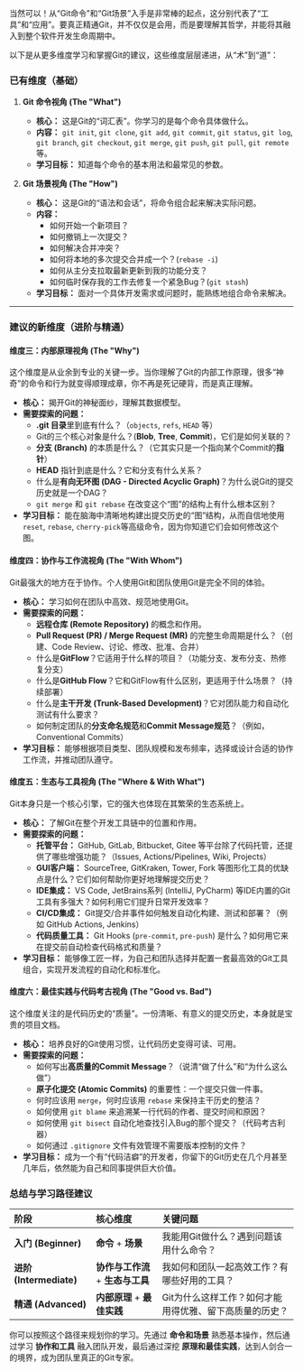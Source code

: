 当然可以！从“Git命令”和“Git场景”入手是非常棒的起点，这分别代表了“工具”和“应用”。要真正精通Git，并不仅仅是会用，而是要理解其哲学，并能将其融入到整个软件开发生命周期中。

以下是从更多维度学习和掌握Git的建议，这些维度层层递进，从“术”到“道”：

### 已有维度（基础）

1.  **Git 命令视角 (The "What")**
    *   **核心：** 这是Git的“词汇表”。你学习的是每个命令具体做什么。
    *   **内容：** `git init`, `git clone`, `git add`, `git commit`, `git status`, `git log`, `git branch`, `git checkout`, `git merge`, `git push`, `git pull`, `git remote` 等。
    *   **学习目标：** 知道每个命令的基本用法和最常见的参数。

2.  **Git 场景视角 (The "How")**
    *   **核心：** 这是Git的“语法和会话”，将命令组合起来解决实际问题。
    *   **内容：**
        *   如何开始一个新项目？
        *   如何撤销上一次提交？
        *   如何解决合并冲突？
        *   如何将本地的多次提交合并成一个？(`rebase -i`)
        *   如何从主分支拉取最新更新到我的功能分支？
        *   如何临时保存我的工作去修复一个紧急Bug？(`git stash`)
    *   **学习目标：** 面对一个具体开发需求或问题时，能熟练地组合命令来解决。

---

### 建议的新维度（进阶与精通）

#### 维度三：内部原理视角 (The "Why")

这个维度是从业余到专业的关键一步。当你理解了Git的内部工作原理，很多“神奇”的命令和行为就变得顺理成章，你不再是死记硬背，而是真正理解。

*   **核心：** 揭开Git的神秘面纱，理解其数据模型。
*   **需要探索的问题：**
    *   **.git 目录**里到底有什么？（`objects`, `refs`, `HEAD` 等）
    *   Git的三个核心对象是什么？(**Blob**, **Tree**, **Commit**)，它们是如何关联的？
    *   **分支 (Branch)** 的本质是什么？（它其实只是一个指向某个Commit的**指针**）
    *   **HEAD** 指针到底是什么？它和分支有什么关系？
    *   什么是**有向无环图 (DAG - Directed Acyclic Graph)**？为什么说Git的提交历史就是一个DAG？
    *   `git merge` 和 `git rebase` 在改变这个“图”的结构上有什么根本区别？
*   **学习目标：** 能在脑海中清晰地构建出提交历史的“图”结构，从而自信地使用`reset`, `rebase`, `cherry-pick`等高级命令，因为你知道它们会如何修改这个图。

#### 维度四：协作与工作流视角 (The "With Whom")

Git最强大的地方在于协作。个人使用Git和团队使用Git是完全不同的体验。

*   **核心：** 学习如何在团队中高效、规范地使用Git。
*   **需要探索的问题：**
    *   **远程仓库 (Remote Repository)** 的概念和作用。
    *   **Pull Request (PR) / Merge Request (MR)** 的完整生命周期是什么？（创建、Code Review、讨论、修改、批准、合并）
    *   什么是**GitFlow**？它适用于什么样的项目？（功能分支、发布分支、热修复分支）
    *   什么是**GitHub Flow**？它和GitFlow有什么区别，更适用于什么场景？（持续部署）
    *   什么是**主干开发 (Trunk-Based Development)**？它对团队能力和自动化测试有什么要求？
    *   如何制定团队的**分支命名规范**和**Commit Message规范**？（例如，Conventional Commits）
*   **学习目标：** 能够根据项目类型、团队规模和发布频率，选择或设计合适的协作工作流，并推动团队遵守。

#### 维度五：生态与工具视角 (The "Where & With What")

Git本身只是一个核心引擎，它的强大也体现在其繁荣的生态系统上。

*   **核心：** 了解Git在整个开发工具链中的位置和作用。
*   **需要探索的问题：**
    *   **托管平台：** GitHub, GitLab, Bitbucket, Gitee 等平台除了代码托管，还提供了哪些增强功能？（Issues, Actions/Pipelines, Wiki, Projects）
    *   **GUI客户端：** SourceTree, GitKraken, Tower, Fork 等图形化工具的优缺点是什么？它们如何帮助你更好地理解提交历史？
    *   **IDE集成：** VS Code, JetBrains系列 (IntelliJ, PyCharm) 等IDE内置的Git工具有多强大？如何利用它们提升日常开发效率？
    *   **CI/CD集成：** Git提交/合并事件如何触发自动化构建、测试和部署？（例如 GitHub Actions, Jenkins）
    *   **代码质量工具：** Git Hooks (`pre-commit`, `pre-push`) 是什么？如何用它来在提交前自动检查代码格式和质量？
*   **学习目标：** 能够像工匠一样，为自己和团队选择并配置一套最高效的Git工具组合，实现开发流程的自动化和标准化。

#### 维度六：最佳实践与代码考古视角 (The "Good vs. Bad")

这个维度关注的是代码历史的“质量”。一份清晰、有意义的提交历史，本身就是宝贵的项目文档。

*   **核心：** 培养良好的Git使用习惯，让代码历史变得可读、可用。
*   **需要探索的问题：**
    *   如何写出**高质量的Commit Message**？（说清“做了什么”和“为什么这么做”）
    *   **原子化提交 (Atomic Commits)** 的重要性：一个提交只做一件事。
    *   何时应该用 `merge`，何时应该用 `rebase` 来保持主干历史的整洁？
    *   如何使用 `git blame` 来追溯某一行代码的作者、提交时间和原因？
    *   如何使用 `git bisect` 自动化地查找引入Bug的那个提交？（代码考古利器）
    *   如何通过 `.gitignore` 文件有效管理不需要版本控制的文件？
*   **学习目标：** 成为一个有“代码洁癖”的开发者，你留下的Git历史在几个月甚至几年后，依然能为自己和同事提供巨大价值。

### 总结与学习路径建议

| 阶段 | 核心维度 | 关键问题 |
| :--- | :--- | :--- |
| **入门 (Beginner)** | **命令** + **场景** | 我能用Git做什么？遇到问题该用什么命令？ |
| **进阶 (Intermediate)** | **协作与工作流** + **生态与工具** | 我如何和团队一起高效工作？有哪些好用的工具？ |
| **精通 (Advanced)** | **内部原理** + **最佳实践** | Git为什么这样工作？如何才能用得优雅、留下高质量的历史？ |

你可以按照这个路径来规划你的学习。先通过 **命令和场景** 熟悉基本操作，然后通过学习 **协作和工具** 融入团队开发，最后通过深挖 **原理和最佳实践**，达到人剑合一的境界，成为团队里真正的Git专家。